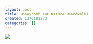 ```yaml
---
layout: post
title: Honeycomb (at Nature Boardwalk)
created: 1376181273
categories: []
---
```

<img src="http://31.media.tumblr.com/5429aa5e62c7c15588c1f7b968e83730/tumblr_mrcc9lvSxw1rsr8w3o1_500.jpg"/><br/><br/>
